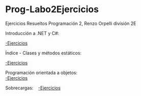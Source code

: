 # Prog-Labo2Ejercicios
Ejercicios Resueltos Programación 2, Renzo Orpelli división 2E
&nbsp;&nbsp;

Introducción a .NET y C#:
&nbsp;&nbsp;

<a href="https://codeutnfra.github.io/programacion_2_laboratorio_2_apuntes/docs/clases/introduccion/Ejercicios/I01-maximo-minimo-promedio"> -Ejercicios</a>

Índice - Clases y métodos estáticos:
&nbsp;&nbsp;

<a href="https://codeutnfra.github.io/programacion_2_laboratorio_2_apuntes/docs/clases/estaticos/Ejercicios/I01-validador-rangos"> -Ejercicios</a>

Programación orientada a objetos: 
&nbsp;&nbsp;                                                                                                                             
<a href="https://codeutnfra.github.io/programacion_2_laboratorio_2_apuntes/docs/clases/objetos/Ejercicios/I01-creo-que-necesito-un-prestamo/"> -Ejercicios</a>

Sobrecargas:
&nbsp;&nbsp; 
<a href="hhttps://codeutnfra.github.io/programacion_2_laboratorio_2_apuntes/docs/clases/sobrecarga/Ejercicios/I01-sumador/"> -Ejercicios</a>    
